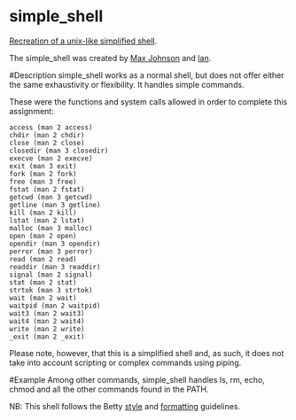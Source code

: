 # simple_shell
[Recreation of a unix-like simplified shell](https://github.com/Incitatous/simple_shell).

The simple_shell was created by [Max Johnson](https://github.com/Mj31508) and [Ian](https://github.com/Incitatous).

#Description
simple_shell works as a normal shell, but does not offer either the same exhaustivity or flexibility. It handles simple commands.

These were the functions and system calls allowed in order to complete this assignment:


    access (man 2 access)
    chdir (man 2 chdir)
    close (man 2 close)
    closedir (man 3 closedir)
    execve (man 2 execve)
    exit (man 3 exit)
    fork (man 2 fork)
    free (man 3 free)
    fstat (man 2 fstat)
    getcwd (man 3 getcwd)
    getline (man 3 getline)
    kill (man 2 kill)
    lstat (man 2 lstat)
    malloc (man 3 malloc)
    open (man 2 open)
    opendir (man 3 opendir)
    perror (man 3 perror)
    read (man 2 read)
    readdir (man 3 readdir)
    signal (man 2 signal)
    stat (man 2 stat)
    strtok (man 3 strtok)
    wait (man 2 wait)
    waitpid (man 2 waitpid)
    wait3 (man 2 wait3)
    wait4 (man 2 wait4)
    write (man 2 write)
    _exit (man 2 _exit)

Please note, however, that this is a simplified shell and, as such, it does not take into account scripting or complex commands using piping.

#Example
Among other commands, simple_shell handles ls, rm, echo, chmod and all the other commands found in the PATH.

NB: This shell follows the Betty [style](https://github.com/holbertonschool/Betty/blob/master/betty-style.pl) and [formatting](https://github.com/holbertonschool/Betty/blob/master/betty-doc.pl) guidelines.
